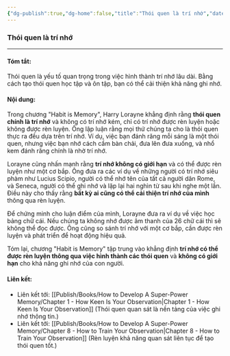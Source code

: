 ```yaml
---
{"dg-publish":true,"dg-home":false,"title":"Thói quen là trí nhớ","date":"2024-08-31","tags":["#books","#memory","#How_to_Develop_A_Super_Power_Memory"],"Chương":"Chương2","dg-path":"Books/How to Develop A Super-Power Memory/Chapter 2 - Habit Is Memory.md","permalink":"/books/how-to-develop-a-super-power-memory/chapter-2-habit-is-memory/","dgPassFrontmatter":true,"noteIcon":"","updated":"2025-01-30T23:47:59.890+07:00"}
---
```


### Thói quen là trí nhớ
---
#### Tóm tắt:
Thói quen là yếu tố quan trọng trong việc hình thành trí nhớ lâu dài. Bằng cách tạo thói quen học tập và ôn tập, bạn có thể cải thiện khả năng ghi nhớ.

#### Nội dung:
Trong chương "Habit is Memory", Harry Lorayne khẳng định rằng **thói quen chính là trí nhớ** và không có trí nhớ kém, chỉ có trí nhớ được rèn luyện hoặc không được rèn luyện. Ông lập luận rằng mọi thứ chúng ta cho là thói quen thực ra đều dựa trên trí nhớ. Ví dụ, việc bạn đánh răng mỗi sáng là một thói quen, nhưng việc bạn nhớ cách cầm bàn chải, đưa lên đưa xuống, và nhổ kem đánh răng chính là nhờ trí nhớ.

Lorayne cũng nhấn mạnh rằng **trí nhớ không có giới hạn** và có thể được rèn luyện như một cơ bắp. Ông đưa ra các ví dụ về những người có trí nhớ siêu phàm như Lucius Scipio, người có thể nhớ tên của tất cả người dân Rome, và Seneca, người có thể ghi nhớ và lặp lại hai nghìn từ sau khi nghe một lần. Điều này cho thấy rằng **bất kỳ ai cũng có thể cải thiện trí nhớ của mình** thông qua rèn luyện.

Để chứng minh cho luận điểm của mình, Lorayne đưa ra ví dụ về việc học bảng chữ cái. Nếu chúng ta không nhớ được âm thanh của 26 chữ cái thì sẽ không thể đọc được. Ông cũng so sánh trí nhớ với một cơ bắp, cần được rèn luyện và phát triển để hoạt động hiệu quả.

Tóm lại, chương "Habit is Memory" tập trung vào khẳng định **trí nhớ có thể được rèn luyện thông qua việc hình thành các thói quen** và **không có giới hạn** cho khả năng ghi nhớ của con người.

#### **Liên kết**:
- Liên kết tới: [[Publish/Books/How to Develop A Super-Power Memory/Chapter 1 - How Keen Is Your Observation\|Chapter 1 - How Keen Is Your Observation]] (Thói quen quan sát là nền tảng của việc ghi nhớ thông tin.)
- Liên kết tới: [[Publish/Books/How to Develop A Super-Power Memory/Chapter 8 - How to Train Your Observation\|Chapter 8 - How to Train Your Observation]] (Rèn luyện khả năng quan sát liên tục để tạo thói quen tốt.)